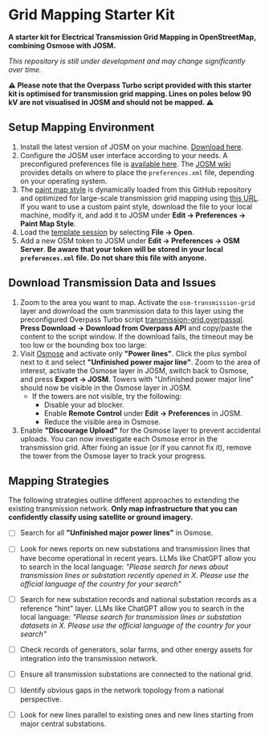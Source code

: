 # Grid Mapping Starter Kit

**A starter kit for Electrical Transmission Grid Mapping in OpenStreetMap, combining Osmose with JOSM.**

_This repository is still under development and may change significantly over time._

**⚠️ Please note that the Overpass Turbo script provided with this starter kit is optimised for transmission grid mapping. Lines on poles below 90 kV are not visualised in JOSM and should not be mapped. ⚠️**

## Setup Mapping Environment
1. Install the latest version of JOSM on your machine. [Download here](https://josm.openstreetmap.de/).
2. Configure the JOSM user interface according to your needs. A preconfigured preferences file is [available here](josm-config/preferences.xml). The [JOSM wiki](https://josm.openstreetmap.de/wiki/Help/Preferences) provides details on where to place the `preferences.xml` file, depending on your operating system.
3. The [paint map style](josm-config/transmission_grid_mapping_style.mapcss) is dynamically loaded from this GitHub repository and optimized for large-scale transmission grid mapping using [this URL](https://raw.githubusercontent.com/open-energy-transition/grid-mapping-starter-kit/refs/heads/main/josm-config/transmission_grid_mapping_style.mapcss). If you want to use a custom paint style, download the file to your local machine, modify it, and add it to JOSM under **Edit → Preferences → Paint Map Style**.
4. Load the [template session](josm-config/transmission_grid_mapping_template.joz) by selecting **File → Open**.
5. Add a new OSM token to JOSM under **Edit → Preferences → OSM Server**. **Be aware that your token will be stored in your local `preferences.xml` file. Do not share this file with anyone.**

## Download Transmission Data and Issues
1. Zoom to the area you want to map. Activate the `osm-transmission-grid` layer and download the osm tranmission data to this layer using the preconfigured Overpass Turbo script [transmission-grid.overpassql](josm-config/transmission-grid.overpassql). **Press Download → Download from Overpass API** and copy/paste the content to the script window. If the download fails, the timeout may be too low or the bounding box too large:
2. Visit [Osmose](https://osmose.openstreetmap.fr/en/map/#loc=7/4.907/-72.994&level=1%2C2%2C3&tags=power&class=2&item=7040) and activate only **"Power lines"**. Click the plus symbol next to it and select **"Unfinished power major line"**. Zoom to the area of interest, activate the Osmose layer in JOSM, switch back to Osmose, and press **Export → JOSM**. Towers with "Unfinished power major line" should now be visible in the Osmose layer in JOSM.
   - If the towers are not visible, try the following:
     - Disable your ad blocker.
     - Enable **Remote Control** under **Edit → Preferences** in JOSM.
     - Reduce the visible area in Osmose.
3. Enable **"Discourage Upload"** for the Osmose layer to prevent accidental uploads. You can now investigate each Osmose error in the transmission grid. After fixing an issue (or if you cannot fix it), remove the tower from the Osmose layer to track your progress.

## Mapping Strategies
The following strategies outline different approaches to extending the existing transmission network. **Only map infrastructure that you can confidently classify using satellite or ground imagery.**

- [ ] Search for all **"Unfinished major power lines"** in Osmose.
- [ ] Look for news reports on new substations and transmission lines that have become operational in recent years. LLMs like ChatGPT allow you to search in the local language: _"Please search for news about transmission lines or substation recently opened in X. Please use the official language of the country for your search"_
- [ ] Search for new substation records and national substation records as a reference "hint" layer. LLMs like ChatGPT allow you to search in the local language: _"Please search for transmission lines or substation datasets in X. Please use the official language of the country for your search"_
- [ ] Check records of generators, solar farms, and other energy assets for integration into the transmission network.
- [ ] Ensure all transmission substations are connected to the national grid.
- [ ] Identify obvious gaps in the network topology from a national perspective.
- [ ] Look for new lines parallel to existing ones and new lines starting from major central substations.

